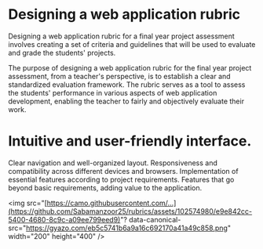 # Designing a web application rubric
Designing a web application rubric for a final year project assessment involves creating a set of criteria and guidelines that will be used to evaluate and grade the students' projects. 

The purpose of designing a web application rubric for the final year project assessment, from a teacher's perspective, is to establish a clear and standardized evaluation framework. The rubric serves as a tool to assess the students' performance in various aspects of web application development, enabling the teacher to fairly and objectively evaluate their work.

# Intuitive and user-friendly interface. 
Clear navigation and well-organized layout.
Responsiveness and compatibility across different devices and browsers.
Implementation of essential features according to project requirements.
Features that go beyond basic requirements, adding value to the application.


<img src="[https://camo.githubusercontent.com/...](https://github.com/Sabamanzoor25/rubrics/assets/102574980/e9e842cc-5400-4680-8c9c-a09ee799eed9)"? data-canonical-src="https://gyazo.com/eb5c5741b6a9a16c692170a41a49c858.png" width="200" height="400" />





